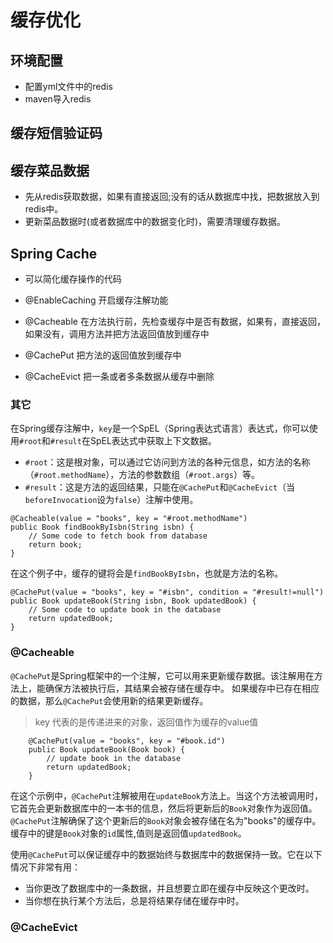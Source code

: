 # 缓存优化

## 环境配置
- 配置yml文件中的redis
- maven导入redis

## 缓存短信验证码

## 缓存菜品数据

- 先从redis获取数据，如果有直接返回;没有的话从数据库中找，把数据放入到redis中。
- 更新菜品数据时(或者数据库中的数据变化时)，需要清理缓存数据。



## Spring Cache

- 可以简化缓存操作的代码

- @EnableCaching 开启缓存注解功能
- @Cacheable 在方法执行前，先检查缓存中是否有数据，如果有，直接返回，如果没有，调用方法并把方法返回值放到缓存中
- @CachePut 把方法的返回值放到缓存中
- @CacheEvict 把一条或者多条数据从缓存中删除

### 其它

在Spring缓存注解中，`key`是一个SpEL（Spring表达式语言）表达式，你可以使用`#root`和`#result`在SpEL表达式中获取上下文数据。

- `#root`：这是根对象，可以通过它访问到方法的各种元信息，如方法的名称（`#root.methodName`），方法的参数数组（`#root.args`）等。
- `#result`：这是方法的返回结果，只能在`@CachePut`和`@CacheEvict`（当`beforeInvocation`设为`false`）注解中使用。

```
@Cacheable(value = "books", key = "#root.methodName")
public Book findBookByIsbn(String isbn) {
    // Some code to fetch book from database
    return book;
}
```
在这个例子中，缓存的键将会是`findBookByIsbn`，也就是方法的名称。

```
@CachePut(value = "books", key = "#isbn", condition = "#result!=null")
public Book updateBook(String isbn, Book updatedBook) {
    // Some code to update book in the database
    return updatedBook;
}
```


### @Cacheable

`@CachePut`是Spring框架中的一个注解，它可以用来更新缓存数据。该注解用在方法上，能确保方法被执行后，其结果会被存储在缓存中。
如果缓存中已存在相应的数据，那么`@CachePut`会使用新的结果更新缓存。
 > key 代表的是传递进来的对象，返回值作为缓存的value值

```
    @CachePut(value = "books", key = "#book.id")
    public Book updateBook(Book book) {
        // update book in the database
        return updatedBook;
    }
```

在这个示例中，`@CachePut`注解被用在`updateBook`方法上。当这个方法被调用时，它首先会更新数据库中的一本书的信息，然后将更新后的`Book`对象作为返回值。
`@CachePut`注解确保了这个更新后的`Book`对象会被存储在名为"books"的缓存中。缓存中的键是`Book`对象的`id`属性,值则是返回值`updatedBook`。

使用`@CachePut`可以保证缓存中的数据始终与数据库中的数据保持一致。它在以下情况下非常有用：

- 当你更改了数据库中的一条数据，并且想要立即在缓存中反映这个更改时。
- 当你想在执行某个方法后，总是将结果存储在缓存中时。

### @CacheEvict





















































